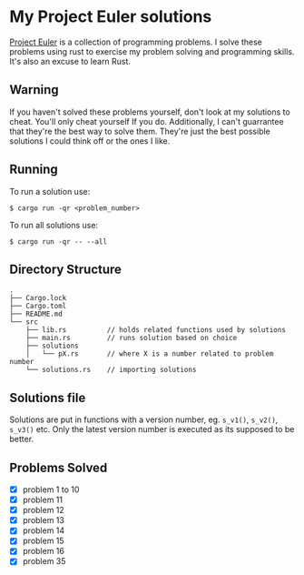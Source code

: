 # My Project Euler solutions

[Project Euler](https://projecteuler.net/) is a collection of programming problems.
I solve these problems using rust to exercise my problem solving and programming skills.
It's also an excuse to learn Rust.

## Warning

If you haven't solved these problems yourself, don't look at my solutions to cheat.
You'll only cheat yourself If you do. Additionally,
I can't guarrantee that they're the best way to solve them.
They're just the best possible solutions I could think off or the ones I like.

## Running

To run a solution use: 

```
$ cargo run -qr <problem_number>
```

To run all solutions use: 

```
$ cargo run -qr -- --all
```

## Directory Structure

```
.
├── Cargo.lock
├── Cargo.toml
├── README.md
└── src
    ├── lib.rs			// holds related functions used by solutions
    ├── main.rs			// runs solution based on choice
    ├── solutions
    │   └── pX.rs		// where X is a number related to problem number
    └── solutions.rs	// importing solutions
```

## Solutions file

Solutions are put in functions with a version number, eg. `s_v1()`, `s_v2()`, `s_v3()` etc.
Only the latest version number is executed as its supposed to be better.

## Problems Solved
- [x] problem 1 to 10
- [x] problem 11
- [x] problem 12
- [x] problem 13
- [x] problem 14
- [x] problem 15
- [x] problem 16
- [x] problem 35
